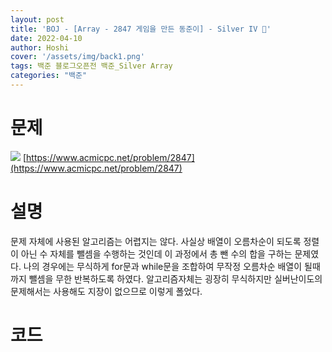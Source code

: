 ```yaml
---
layout: post
title: 'BOJ - [Array - 2847 게임을 만든 동준이] - Silver IV 🥈'
date: 2022-04-10
author: Hoshi
cover: '/assets/img/back1.png'
tags: 백준 블로그오픈전 백준_Silver Array
categories: "백준"
---
```

# 문제
![]({{site.url}}/assets/img/posts_img/2847.png)
[https://www.acmicpc.net/problem/2847](https://www.acmicpc.net/problem/2847)

# 설명
문제 자체에 사용된 알고리즘는 어렵지는 않다. 사실상 배열이 오름차순이 되도록 정렬이 아닌 수 자체를 뺄셈을 수행하는 것인데 이 과정에서 총 뺀 수의 합을 구하는 문제였다. 나의 경우에는 무식하게 for문과 while문을 조합하여 무작정 오름차순 배열이 될때까지 뺄셈을 무한 반복하도록 하였다. 알고리즘자체는 굉장히 무식하지만 실버난이도의 문제해서는 사용해도 지장이 없으므로 이렇게 폴었다.

# 코드

```c

```
